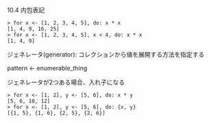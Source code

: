 10.4 内包表記

```
> for x <- [1, 2, 3, 4, 5], do: x * x
[1, 4, 9, 16, 25]
> for x <- [1, 2, 3, 4, 5], x < 4, do: x * x
[1, 4, 9]
```

ジェネレータ(generator): コレクションから値を展開する方法を指定する

pattern <- enumerable_thing

ジェネレータが2つある場合、入れ子になる

```
> for x <- [1, 2], y <- [5, 6], do: x * y
[5, 6, 10, 12]
> for x <- [1, 2], y <- [5, 6], do: {x, y}
[{1, 5}, {1, 6}, {2, 5}, {2, 6}]
```

